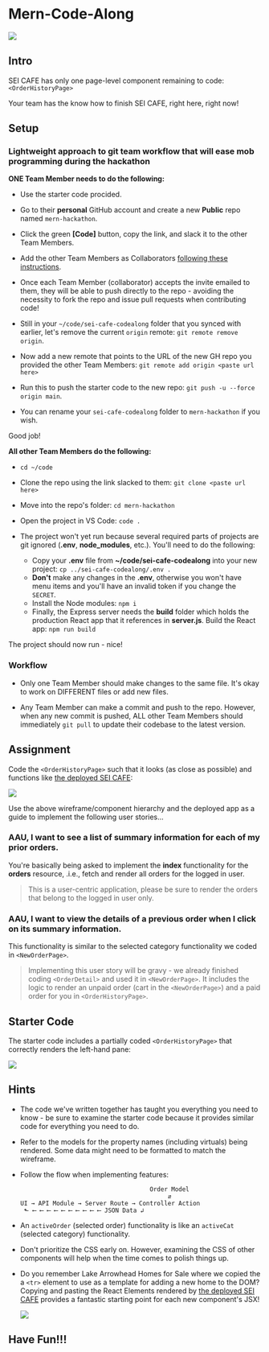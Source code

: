 # Mern-Code-Along

<img src="https://i.imgur.com/pUDd9Pv.jpg">

## Intro

SEI CAFE has only one page-level component remaining to code: `<OrderHistoryPage>`

Your team has the know how to finish SEI CAFE, right here, right now!

## Setup

### Lightweight approach to git team workflow that will ease mob programming during the hackathon

**ONE Team Member needs to do the following:**

- Use the starter code procided.  

- Go to their **personal** GitHub account and create a new **Public** repo named `mern-hackathon`.

- Click the green **[Code]** button, copy the link, and slack it to the other Team Members.

- Add the other Team Members as Collaborators [following these instructions](https://docs.github.com/en/github/setting-up-and-managing-your-github-user-account/inviting-collaborators-to-a-personal-repository).

- Once each Team Member (collaborator) accepts the invite emailed to them, they will be able to push directly to the repo - avoiding the necessity to fork the repo and issue pull requests when contributing code!

- Still in your `~/code/sei-cafe-codealong` folder that you synced with earlier, let's remove the current `origin` remote:  `git remote remove origin`.

- Now add a new remote that points to the URL of the new GH repo you provided the other Team Members:  `git remote add origin <paste url here>`

- Run this to push the starter code to the new repo: `git push -u --force origin main`.

- You can rename your `sei-cafe-codealong` folder to `mern-hackathon` if you wish.

Good job!

**All other Team Members do the following:**

- `cd ~/code`

- Clone the repo using the link slacked to them:  `git clone <paste url here>`

- Move into the repo's folder:  `cd mern-hackathon`

- Open the project in VS Code:  `code .`

- The project won't yet run because several required parts of projects are git ignored (**.env**, **node_modules**, etc.).  You'll need to do the following:
  - Copy your **.env** file from **~/code/sei-cafe-codealong** into your new project:  `cp ../sei-cafe-codealong/.env .`
  - **Don't** make any changes in the **.env**, otherwise you won't have menu items and you'll have an invalid token if you change the `SECRET`.
  - Install the Node modules: `npm i`
  - Finally, the Express server needs the **build** folder which holds the production React app that it references in **server.js**.  Build the React app:  `npm run build`

The project should now run - nice!

### Workflow

- Only one Team Member should make changes to the same file.  It's okay to work on DIFFERENT files or add new files.

- Any Team Member can make a commit and push to the repo. However, when any new commit is pushed, ALL other Team Members should immediately `git pull` to update their codebase to the latest version.

## Assignment

Code the `<OrderHistoryPage>` such that it looks (as close as possible) and functions like [the deployed SEI CAFE](https://sei-cafe.herokuapp.com/orders):

<img src="https://i.imgur.com/Evv6VCx.png">

Use the above wireframe/component hierarchy and the deployed app as a guide to implement the following user stories...

### AAU, I want to see a list of summary information for each of my prior orders.

You're basically being asked to implement the **index** functionality for the **orders** resource, .i.e., fetch and render all orders for the logged in user.

> This is a user-centric application, please be sure to render the orders that belong to the logged in user only. 

### AAU, I want to view the details of a previous order when I click on its summary information.

This functionality is similar to the selected category functionality we coded in `<NewOrderPage>`.

> Implementing this user story will be gravy - we already finished coding `<OrderDetail>` and used it in `<NewOrderPage>`. It includes the logic to render an unpaid order (cart in the `<NewOrderPage>`) and a paid order for you in `<OrderHistoryPage>`. 

## Starter Code

The starter code includes a partially coded `<OrderHistoryPage>` that correctly renders the left-hand pane:

<img src="https://i.imgur.com/9dIUV6V.png">

## Hints

- The code we've written together has taught you everything you need to know - be sure to examine the starter code because it provides similar code for everything you need to do.

- Refer to the models for the property names (including virtuals) being rendered. Some data might need to be formatted to match the wireframe.

- Follow the flow when implementing features:
    ```
                                        Order Model
                                             ⇵
    UI → API Module → Server Route → Controller Action
     ⬑ ⟵ ⟵ ⟵ ⟵ ⟵ ⟵ ⟵ ⟵ ⟵ ⟵ JSON Data ↲
    ```

- An `activeOrder` (selected order) functionality is like an `activeCat` (selected category) functionality.

- Don't prioritize the CSS early on. However, examining the CSS of other components will help when the time comes to polish things up.

- Do you remember Lake Arrowhead Homes for Sale where we copied the a `<tr>` element to use as a template for adding a new home to the DOM?  Copying and pasting the React Elements rendered by [the deployed SEI CAFE](https://sei-cafe.herokuapp.com/orders) provides a fantastic starting point for each new component's JSX!

  <img src="https://i.imgur.com/QYrCawZ.png">

## Have Fun!!!

